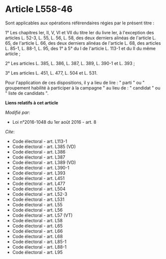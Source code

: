 # Article L558-46

Sont applicables aux opérations référendaires régies par le présent titre : 

1° Les chapitres Ier, II, V, VI et VII du titre Ier du livre Ier, à l'exception des articles L. 52-3, L. 55, L. 56, L. 58,
des deux derniers alinéas de l'article L. 65, de l'article L. 66, des deux derniers alinéas de l'article L. 68, des articles
L. 85-1, L. 88-1, L. 95, des 1° à 5° du I de l'article L. 113-1 et du II du même article ; 

2° Les articles L. 385, L. 386, L. 387, L. 389, L. 390-1 et L. 393 ; 

3° Les articles L. 451, L. 477, L. 504 et L. 531. 

Pour l'application de ces dispositions, il y a lieu de lire : " parti " ou " groupement habilité à participer à la campagne "
au lieu de : " candidat " ou " liste de candidats ".

**Liens relatifs à cet article**

_Modifié par_:

  - Loi n°2016-1048 du 1er août 2016 - art. 8

_Cite_:

  - Code électoral - art. L113-1
  - Code électoral - art. L385 (VD)
  - Code électoral - art. L386
  - Code électoral - art. L387
  - Code électoral - art. L389 (VD)
  - Code électoral - art. L390-1
  - Code électoral - art. L393
  - Code électoral - art. L451
  - Code électoral - art. L477
  - Code électoral - art. L504
  - Code électoral - art. L52-3
  - Code électoral - art. L531
  - Code électoral - art. L55
  - Code électoral - art. L56
  - Code électoral - art. L57 (VT)
  - Code électoral - art. L58
  - Code électoral - art. L65
  - Code électoral - art. L66
  - Code électoral - art. L68
  - Code électoral - art. L85-1
  - Code électoral - art. L88-1
  - Code électoral - art. L95
